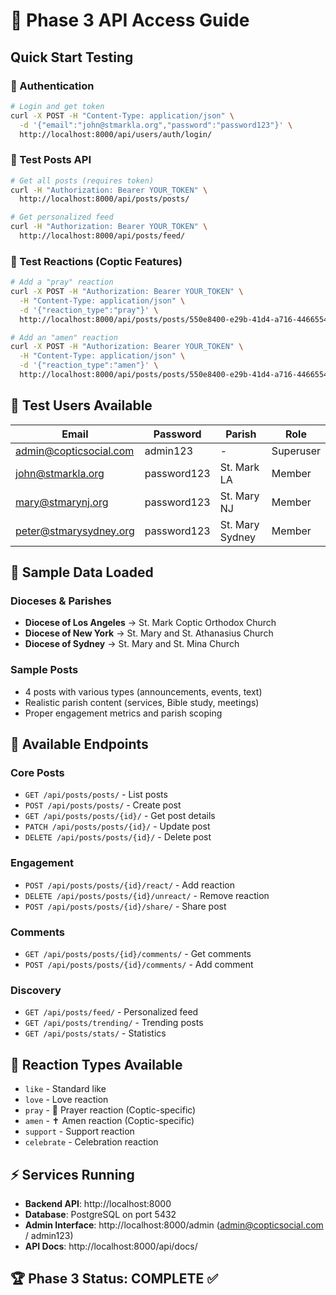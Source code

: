 # 🚀 Phase 3 API Access Guide

## Quick Start Testing

### 🔐 Authentication
```bash
# Login and get token
curl -X POST -H "Content-Type: application/json" \
  -d '{"email":"john@stmarkla.org","password":"password123"}' \
  http://localhost:8000/api/users/auth/login/
```

### 📝 Test Posts API
```bash
# Get all posts (requires token)
curl -H "Authorization: Bearer YOUR_TOKEN" \
  http://localhost:8000/api/posts/posts/

# Get personalized feed
curl -H "Authorization: Bearer YOUR_TOKEN" \
  http://localhost:8000/api/posts/feed/
```

### 🙏 Test Reactions (Coptic Features)
```bash
# Add a "pray" reaction
curl -X POST -H "Authorization: Bearer YOUR_TOKEN" \
  -H "Content-Type: application/json" \
  -d '{"reaction_type":"pray"}' \
  http://localhost:8000/api/posts/posts/550e8400-e29b-41d4-a716-446655440001/react/

# Add an "amen" reaction  
curl -X POST -H "Authorization: Bearer YOUR_TOKEN" \
  -H "Content-Type: application/json" \
  -d '{"reaction_type":"amen"}' \
  http://localhost:8000/api/posts/posts/550e8400-e29b-41d4-a716-446655440002/react/
```

## 👥 Test Users Available

| Email | Password | Parish | Role |
|-------|----------|--------|------|
| admin@copticsocial.com | admin123 | - | Superuser |
| john@stmarkla.org | password123 | St. Mark LA | Member |
| mary@stmarynj.org | password123 | St. Mary NJ | Member |
| peter@stmarysydney.org | password123 | St. Mary Sydney | Member |

## 🏢 Sample Data Loaded

### Dioceses & Parishes
- **Diocese of Los Angeles** → St. Mark Coptic Orthodox Church
- **Diocese of New York** → St. Mary and St. Athanasius Church  
- **Diocese of Sydney** → St. Mary and St. Mina Church

### Sample Posts
- 4 posts with various types (announcements, events, text)
- Realistic parish content (services, Bible study, meetings)
- Proper engagement metrics and parish scoping

## 🔗 Available Endpoints

### Core Posts
- `GET /api/posts/posts/` - List posts
- `POST /api/posts/posts/` - Create post
- `GET /api/posts/posts/{id}/` - Get post details
- `PATCH /api/posts/posts/{id}/` - Update post
- `DELETE /api/posts/posts/{id}/` - Delete post

### Engagement
- `POST /api/posts/posts/{id}/react/` - Add reaction
- `DELETE /api/posts/posts/{id}/unreact/` - Remove reaction  
- `POST /api/posts/posts/{id}/share/` - Share post

### Comments
- `GET /api/posts/posts/{id}/comments/` - Get comments
- `POST /api/posts/posts/{id}/comments/` - Add comment

### Discovery
- `GET /api/posts/feed/` - Personalized feed
- `GET /api/posts/trending/` - Trending posts
- `GET /api/posts/stats/` - Statistics

## 🎯 Reaction Types Available
- `like` - Standard like
- `love` - Love reaction
- `pray` - 🙏 Prayer reaction (Coptic-specific)
- `amen` - ✝️ Amen reaction (Coptic-specific)  
- `support` - Support reaction
- `celebrate` - Celebration reaction

## ⚡ Services Running
- **Backend API**: http://localhost:8000
- **Database**: PostgreSQL on port 5432
- **Admin Interface**: http://localhost:8000/admin (admin@copticsocial.com / admin123)
- **API Docs**: http://localhost:8000/api/docs/

## 🏆 Phase 3 Status: COMPLETE ✅ 